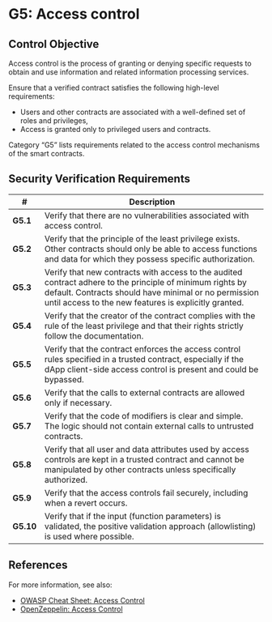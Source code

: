 # G5: Access control

## Control Objective

Access control is the process of granting or denying specific requests to obtain and use information and related information processing services.

Ensure that a verified contract satisfies the following high-level requirements:
* Users and other contracts are associated with a well-defined set of roles and privileges,
* Access is granted only to privileged users and contracts.

Category “G5” lists requirements related to the access control mechanisms of the smart contracts.

## Security Verification Requirements

| # | Description |
| --- | --- |
| **G5.1** | Verify that there are no vulnerabilities associated with access control. | 
| **G5.2** | Verify that the principle of the least privilege exists. Other contracts should only be able to access functions and data for which they possess specific authorization. | 
| **G5.3** | Verify that new contracts with access to the audited contract adhere to the principle of minimum rights by default. Contracts should have minimal or no permission until access to the new features is explicitly granted. | 
| **G5.4** | Verify that the creator of the contract complies with the rule of the least privilege and that their rights strictly follow the documentation. |
| **G5.5** | Verify that the contract enforces the access control rules specified in a trusted contract, especially if the dApp client-side access control is present and could be bypassed. | 
| **G5.6** | Verify that the calls to external contracts are allowed only if necessary. | 
| **G5.7** | Verify that the code of modifiers is clear and simple. The logic should not contain external calls to untrusted contracts. | 
| **G5.8** | Verify that all user and data attributes used by access controls are kept in a trusted contract and cannot be manipulated by other contracts unless specifically authorized. | 
| **G5.9** | Verify that the access controls fail securely, including when a revert occurs. | 
| **G5.10** | Verify that if the input (function parameters) is validated, the positive validation approach (allowlisting) is used where possible. | 

## References

For more information, see also:

* [OWASP Cheat Sheet: Access Control](https://github.com/OWASP/CheatSheetSeries/blob/master/cheatsheets/Access_Control_Cheat_Sheet.md)
* [OpenZeppelin: Access Control]([https://github.com/OpenZeppelin/openzeppelin-solidity/blob/852e11c2dbb19a4000decacf1840f5e4c29c5543/docs/access-control.md#role-based-access-control](https://docs.openzeppelin.com/contracts/3.x/access-control))
